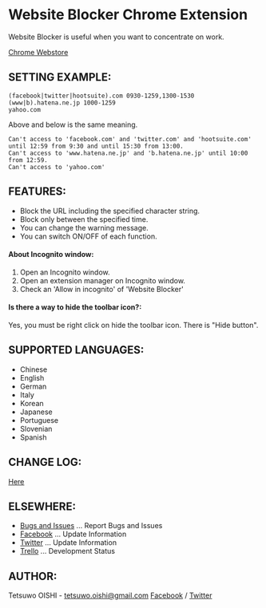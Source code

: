 Website Blocker Chrome Extension
================================

Website Blocker is useful when you want to concentrate on work.

[Chrome Webstore](https://chrome.google.com/webstore/detail/hclgegipaehbigmbhdpfapmjadbaldib)



SETTING EXAMPLE:
----------------

    (facebook|twitter|hootsuite).com 0930-1259,1300-1530
    (www|b).hatena.ne.jp 1000-1259
    yahoo.com

Above and below is the same meaning.

    Can't access to 'facebook.com' and 'twitter.com' and 'hootsuite.com' until 12:59 from 9:30 and until 15:30 from 13:00.
    Can't access to 'www.hatena.ne.jp' and 'b.hatena.ne.jp' until 10:00 from 12:59.
    Can't access to 'yahoo.com'



FEATURES:
---------

- Block the URL including the specified character string.
- Block only between the specified time.
- You can change the warning message.
- You can switch ON/OFF of each function.


#### About Incognito window:

1. Open an Incognito window.
2. Open an extension manager on Incognito window.
3. Check an 'Allow in incognito' of 'Website Blocker'


#### Is there a way to hide the toolbar icon?:

Yes, you must be right click on hide the toolbar icon. There is "Hide button".



SUPPORTED LANGUAGES:
--------------------

- Chinese
- English
- German
- Italy
- Korean
- Japanese
- Portuguese
- Slovenian
- Spanish



CHANGE LOG:
-----------

[Here](https://github.com/tetsuwo/website-blocker-chrome.ext/CHANGELOG.md)



ELSEWHERE:
----------

- [Bugs and Issues](https://github.com/tetsuwo/website-blocker-chrome.ext/issues)
  ... Report Bugs and Issues
- [Facebook](https://www.facebook.com/website.blocker)
  ... Update Information
- [Twitter](https://twitter.com/website_blocker)
  ... Update Information
- [Trello](https://trello.com/board/website-blocker/4f35d7b77869c74e2b001733)
  ... Development Status



AUTHOR:
-------

Tetsuwo OISHI - tetsuwo.oishi@gmail.com
[Facebook](http://fb.me/tetsuwo) / [Twitter](http://twitter.com/tetsukamp)


